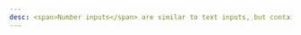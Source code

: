 ```yaml
---
desc: <span>Number inputs</span> are similar to text inputs, but contain controls used to increase or decrease an incremental value.
---
```

